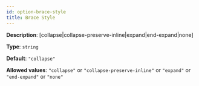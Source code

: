 ```yaml
---
id: option-brace-style
title: Brace Style
---
```

**Description**: [collapse|collapse-preserve-inline|expand|end-expand|none]

**Type**: `string`

**Default**: `"collapse"`

**Allowed values**: `"collapse"` or `"collapse-preserve-inline"` or `"expand"` or `"end-expand"` or `"none"`